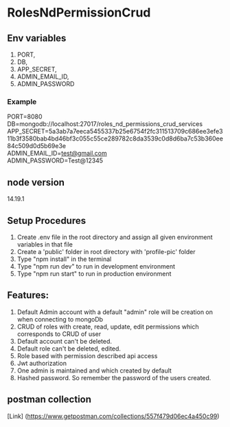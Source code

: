 # RolesNdPermissionCrud

## Env variables
1. PORT, 
2. DB, 
3. APP_SECRET, 
4. ADMIN_EMAIL_ID, 
5. ADMIN_PASSWORD

### Example 
PORT=8080\
DB=mongodb://localhost:27017/roles_nd_permissions_crud_services\
APP_SECRET=5a3ab7a7eeca5455337b25e6754f2fc311513709c686ee3efe311b3f3580bab4bd46bf3c055c55ce289782c8da3539c0d8d6ba7c53b360ee84c509d0d5b69e3e\
ADMIN_EMAIL_ID=test@gmail.com\
ADMIN_PASSWORD=Test@12345

## node version
14.19.1

## Setup Procedures

1. Create .env file in the root directory and assign all given environment variables in that file
2. Create a 'public' folder in root directory with 'profile-pic' folder 
3. Type "npm install" in the terminal
4. Type "npm run dev" to run in development environment
5. Type "npm run start" to run in production environment

## Features:
1. Default Admin account with a default "admin" role will be creation on when connecting to mongoDb
2. CRUD of roles with create, read, update, edit permissions which corresponds to CRUD of user
3. Default account can't be deleted.
4. Default role can't be deleted, edited.
5. Role based with permission described api access
6. Jwt authorization
7. One admin is maintained and which created by default
8. Hashed password. So remember the password of the users created.

## postman collection
[Link] (https://www.getpostman.com/collections/557f479d06ec4a450c99)
